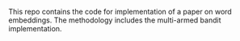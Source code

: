This repo contains the code for implementation of a paper on word embeddings. The methodology includes the multi-armed bandit implementation.
